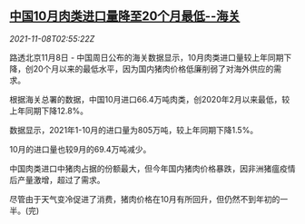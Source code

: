 <!--1636340462000-->
[中国10月肉类进口量降至20个月最低--海关](https://cn.reuters.com/article/china-oct-meat-import-1108-idCNKBS2HT06X)
------

<div><i>2021-11-08T02:55:22Z</i></div><p>路透北京11月8日 - 中国周日公布的海关数据显示，10月肉类进口量较上年同期下降，创20个月以来的最低水平，因为国内猪肉价格低廉削弱了对海外供应的需求。</p><p>根据海关总署的数据，中国10月进口66.4万吨肉类，创2020年2月以来最低，较上年同期下降12.8%。</p><p>数据显示，2021年1-10月的进口量为805万吨，较上年同期下降1.5%。</p><p>10月的进口量也较9月的69.4万吨减少。</p><p>中国肉类进口中猪肉占据的份额最大，但今年国内猪肉价格暴跌，因非洲猪瘟疫情后产量激增，超过了需求。</p><p>尽管由于天气变冷促进了消费，猪肉价格在10月有所回升，但仍然不到年初的一半。(完)</p>
